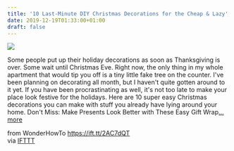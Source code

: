 ```yaml
---
title: '10 Last-Minute DIY Christmas Decorations for the Cheap & Lazy'
date: 2019-12-19T01:33:00+01:00
draft: false
---
```


[![](https://img.wonderhowto.com/img/50/73/63554912773727/0/10-last-minute-diy-christmas-decorations-for-cheap-lazy.1280x600.jpg)](https://christmas.wonderhowto.com/how-to/10-last-minute-diy-christmas-decorations-for-cheap-lazy-0149996/)

Some people put up their holiday decorations as soon as Thanksgiving is over. Some wait until Christmas Eve. Right now, the only thing in my whole apartment that would tip you off is a tiny little fake tree on the counter. I've been planning on decorating all month, but I haven't quite gotten around to it yet. If you have been procrastinating as well, it's not too late to make your place look festive for the holidays. Here are 10 super easy Christmas decorations you can make with stuff you already have lying around your home. Don't Miss: Make Presents Look Better with These Easy Gift Wrap[... more](https://christmas.wonderhowto.com/how-to/10-last-minute-diy-christmas-decorations-for-cheap-lazy-0149996/)

  
  
from WonderHowTo https://ift.tt/2AC7dQT  
via [IFTTT](https://ifttt.com/?ref=da&site=blogger)